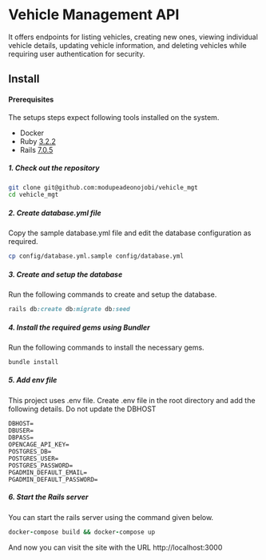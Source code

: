 # Vehicle Management API 

It offers endpoints for listing vehicles, creating new ones, viewing individual vehicle details, updating vehicle information, and deleting vehicles while requiring user authentication for security.

## Install

#### Prerequisites

The setups steps expect following tools installed on the system.

- Docker
- Ruby [3.2.2](https://www.ruby-lang.org/en/downloads/)
- Rails [7.0.5](https://rubyonrails.org/)

##### 1. Check out the repository

```bash
git clone git@github.com:modupeadeonojobi/vehicle_mgt
cd vehicle_mgt
```

##### 2. Create database.yml file

Copy the sample database.yml file and edit the database configuration as required.

```bash
cp config/database.yml.sample config/database.yml
```

##### 3. Create and setup the database

Run the following commands to create and setup the database.

```ruby
rails db:create db:migrate db:seed
```

##### 4. Install the required gems using Bundler

Run the following commands to install the necessary gems.

```ruby
bundle install
```


##### 5. Add env file

This project uses .env file. Create .env file in the root directory and add the following details. Do not update the DBHOST

```env
DBHOST=
DBUSER=
DBPASS=
OPENCAGE_API_KEY=
POSTGRES_DB=
POSTGRES_USER=
POSTGRES_PASSWORD=
PGADMIN_DEFAULT_EMAIL=
PGADMIN_DEFAULT_PASSWORD=
```


##### 6. Start the Rails server

You can start the rails server using the command given below.

```ruby
docker-compose build && docker-compose up
```

And now you can visit the site with the URL http://localhost:3000